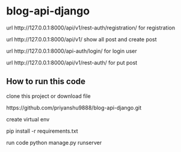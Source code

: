 # blog-api-django
  <p>url  http://127.0.0.1:8000/api/v1/rest-auth/registration/  for registration</p>
  <p>url  http://127.0.0.1:8000/api/v1/  show all post and create post</p>
  <p>url  http://127.0.0.1:8000/api-auth/login/   for login user</p>
  <p> url http://127.0.0.1:8000/api/v1/rest-auth/ for put post

  <h2> How to run this code</h2>
  
  <p> <p>clone this project or download file  </p> https://github.com/priyanshu9888/blog-api-django.git </p>
  <p> create virtual env </p>
  <p> pip install -r requirements.txt </p>
  <p> run code python manage.py runserver </p>